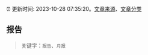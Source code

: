 :alarm_clock: 更新时间: 2023-10-28 07:35:20。[文章来源](/README.md)、[文章分类](/TAGS.md)

## 报告


> 关键字：`报告`、`月报`



